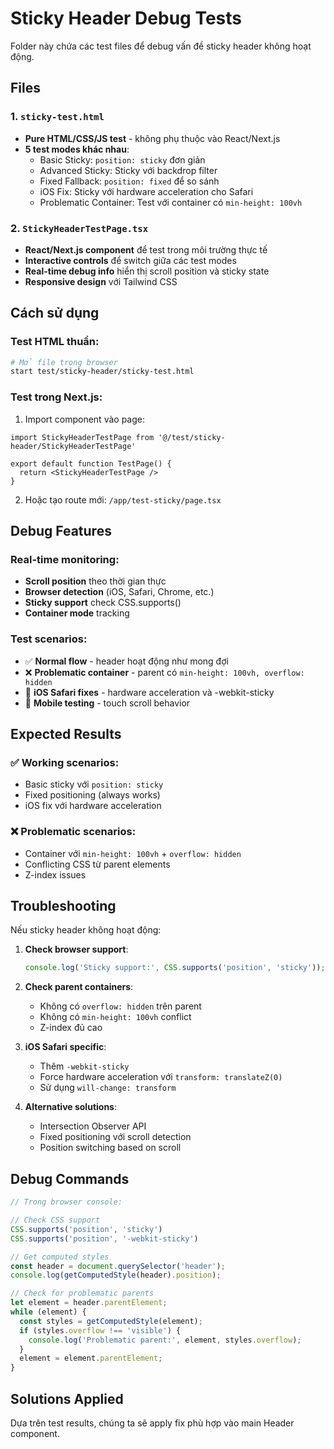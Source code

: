 # Sticky Header Debug Tests

Folder này chứa các test files để debug vấn đề sticky header không hoạt động.

## Files

### 1. `sticky-test.html`
- **Pure HTML/CSS/JS test** - không phụ thuộc vào React/Next.js
- **5 test modes khác nhau**:
  - Basic Sticky: `position: sticky` đơn giản
  - Advanced Sticky: Sticky với backdrop filter
  - Fixed Fallback: `position: fixed` để so sánh
  - iOS Fix: Sticky với hardware acceleration cho Safari
  - Problematic Container: Test với container có `min-height: 100vh`

### 2. `StickyHeaderTestPage.tsx`
- **React/Next.js component** để test trong môi trường thực tế
- **Interactive controls** để switch giữa các test modes
- **Real-time debug info** hiển thị scroll position và sticky state
- **Responsive design** với Tailwind CSS

## Cách sử dụng

### Test HTML thuần:
```bash
# Mở file trong browser
start test/sticky-header/sticky-test.html
```

### Test trong Next.js:
1. Import component vào page:
```tsx
import StickyHeaderTestPage from '@/test/sticky-header/StickyHeaderTestPage'

export default function TestPage() {
  return <StickyHeaderTestPage />
}
```

2. Hoặc tạo route mới: `/app/test-sticky/page.tsx`

## Debug Features

### Real-time monitoring:
- **Scroll position** theo thời gian thực
- **Browser detection** (iOS, Safari, Chrome, etc.)
- **Sticky support** check CSS.supports()
- **Container mode** tracking

### Test scenarios:
- ✅ **Normal flow** - header hoạt động như mong đợi
- ❌ **Problematic container** - parent có `min-height: 100vh, overflow: hidden`
- 🔧 **iOS Safari fixes** - hardware acceleration và -webkit-sticky
- 📱 **Mobile testing** - touch scroll behavior

## Expected Results

### ✅ Working scenarios:
- Basic sticky với `position: sticky`
- Fixed positioning (always works)
- iOS fix với hardware acceleration

### ❌ Problematic scenarios:
- Container với `min-height: 100vh` + `overflow: hidden`
- Conflicting CSS từ parent elements
- Z-index issues

## Troubleshooting

Nếu sticky header không hoạt động:

1. **Check browser support**:
   ```js
   console.log('Sticky support:', CSS.supports('position', 'sticky'));
   ```

2. **Check parent containers**:
   - Không có `overflow: hidden` trên parent
   - Không có `min-height: 100vh` conflict
   - Z-index đủ cao

3. **iOS Safari specific**:
   - Thêm `-webkit-sticky`
   - Force hardware acceleration với `transform: translateZ(0)`
   - Sử dụng `will-change: transform`

4. **Alternative solutions**:
   - Intersection Observer API
   - Fixed positioning với scroll detection
   - Position switching based on scroll

## Debug Commands

```js
// Trong browser console:

// Check CSS support
CSS.supports('position', 'sticky')
CSS.supports('position', '-webkit-sticky')

// Get computed styles
const header = document.querySelector('header');
console.log(getComputedStyle(header).position);

// Check for problematic parents
let element = header.parentElement;
while (element) {
  const styles = getComputedStyle(element);
  if (styles.overflow !== 'visible') {
    console.log('Problematic parent:', element, styles.overflow);
  }
  element = element.parentElement;
}
```

## Solutions Applied

Dựa trên test results, chúng ta sẽ apply fix phù hợp vào main Header component.
